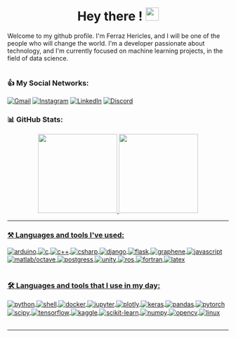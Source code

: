 <h1 align="center">Hey there ! <img src="https://media.giphy.com/media/3ohc1a0nE5CcRTLdeg/giphy.gif" width="30px"></h1>


<h align="justified"> Welcome to my github profile. I'm Ferraz Hericles, and I will be one of the people who will change the world. I'm a developer passionate about technology, and I'm currently focused on machine learning projects, in the field of data science. </h>


<p align="left  "><img src="https://komarev.com/ghpvc/?username=hericlesferraz&style=flat-square&color=blue" alt=""></p>

### 👍 My Social Networks:

[![Gmail](https://img.shields.io/badge/Gmail-D14836?style=for-the-badge&logo=gmail&logoColor=white)](hericles@sensix.ag)
[![Instagram](https://img.shields.io/badge/Instagram-E4405F?style=for-the-badge&logo=instagram&logoColor=white)](https://www.instagram.com/hericles.ferraz/)
[![LinkedIn](https://img.shields.io/badge/LinkedIn-0077B5?style=for-the-badge&logo=linkedin&logoColor=white)](https://www.linkedin.com/in/hericles-ferraz)
[![Discord](https://img.shields.io/badge/Discord-7289DA?style=for-the-badge&logo=discord&logoColor=white)](#9341)

### 📊 GitHub Stats:

<div align="center">
  <a href="https://github.com/hericlesferraz">
  <img height="180em" src="https://github-readme-stats.vercel.app/api?username=hericlesferraz&show_icons=true&theme=dracula&include_all_commits=true&count_private=true"/>
  <img height="180em" src="https://github-readme-stats.vercel.app/api/top-langs/?username=hericlesferraz&layout=compact&langs_count=7&theme=dracula"/>
</div>

---
### ⚒️ Languages and tools I've used: 
<p>
    <div style="display: inline_block">
        <img align="center" alt="arduino" src="https://img.shields.io/badge/-Arduino-00979D?style=for-the-badge&logo=Arduino&logoColor=white" />
        <img align="center" alt="c" src="https://img.shields.io/badge/c-%2300599C.svg?style=for-the-badge&logo=c&logoColor=white" />
        <img align="center" alt="c++" src="https://img.shields.io/badge/c++-%2300599C.svg?style=for-the-badge&logo=c%2B%2B&logoColor=white" />
        <img align="center" alt="csharp" src="https://img.shields.io/badge/c%23-%23239120.svg?style=for-the-badge&logo=c-sharp&logoColor=white" />
        <img align="center" alt="django" src="https://img.shields.io/badge/django-%23092E20.svg?style=for-the-badge&logo=django&logoColor=white" />
        <img align="center" alt="flask" src="https://img.shields.io/badge/flask-%23000.svg?style=for-the-badge&logo=flask&logoColor=white" />
        <img align="center" alt="graphene" src="https://img.shields.io/badge/-GraphQL-E10098?style=for-the-badge&logo=graphql&logoColor=white" />
        <img align="center" alt="javascript" src="https://img.shields.io/badge/javascript-%23323330.svg?style=for-the-badge&logo=javascript&logoColor=%23F7DF1E" />
        <img align="center" alt="matlab/octave" src="https://img.shields.io/badge/OCTAVE-darkblue?style=for-the-badge&logo=octave&logoColor=fcd683" />
        <img align="center" alt="postgress" src="https://img.shields.io/badge/postgres-%23316192.svg?style=for-the-badge&logo=postgresql&logoColor=white" />
        <img align="center" alt="unity" src="https://img.shields.io/badge/unity-%23000000.svg?style=for-the-badge&logo=unity&logoColor=white" />
        <img align="center" alt="ros" src="https://img.shields.io/badge/ros-%230A0FF9.svg?style=for-the-badge&logo=ros&logoColor=white" />
        <img align="center" alt="fortran" src="https://img.shields.io/badge/Fortran-%23734F96.svg?style=for-the-badge&logo=fortran&logoColor=white" />
        <img align="center" alt="latex" src="https://img.shields.io/badge/latex-%23008080.svg?style=for-the-badge&logo=latex&logoColor=white" />
    </div><br/>
</p>

### 🛠️ Languages and tools that I use in my day:
</p>
    <div style="display: inline_block">
        <img align="center" alt="python" src="https://img.shields.io/badge/Python-3776AB?style=for-the-badge&logo=python&logoColor=white" />
        <img align="center" alt="shell" src="https://img.shields.io/badge/shell_script-%23121011.svg?style=for-the-badge&logo=gnu-bash&logoColor=white" />
        <img align="center" alt="docker" src="https://img.shields.io/badge/docker-%230db7ed.svg?style=for-the-badge&logo=docker&logoColor=white" />
        <img align="center" alt="jupyter" src="https://img.shields.io/badge/jupyter-%23FA0F00.svg?style=for-the-badge&logo=jupyter&logoColor=white" />
        <img align="center" alt="plotly" src="https://img.shields.io/badge/Plotly-%233F4F75.svg?style=for-the-badge&logo=plotly&logoColor=white" />
        <img align="center" alt="keras" src="https://img.shields.io/badge/Keras-%23D00000.svg?style=for-the-badge&logo=Keras&logoColor=white" />
        <img align="center" alt="pandas" src="https://img.shields.io/badge/pandas-%23150458.svg?style=for-the-badge&logo=pandas&logoColor=white" />
        <img align="center" alt="pytorch" src="https://img.shields.io/badge/PyTorch-%23EE4C2C.svg?style=for-the-badge&logo=PyTorch&logoColor=white" />
        <img align="center" alt="scipy" src="https://img.shields.io/badge/SciPy-%230C55A5.svg?style=for-the-badge&logo=scipy&logoColor=%white" />
        <img align="center" alt="tensorflow" src="https://img.shields.io/badge/TensorFlow-%23FF6F00.svg?style=for-the-badge&logo=TensorFlow&logoColor=white" />
        <img align="center" alt="kaggle" src="https://img.shields.io/badge/Kaggle-035a7d?style=for-the-badge&logo=kaggle&logoColor=white" />
        <img align="center" alt="scikit-learn" src="https://img.shields.io/badge/scikit--learn-%23F7931E.svg?style=for-the-badge&logo=scikit-learn&logoColor=white" />
        <img align="center" alt="numpy" src="https://img.shields.io/badge/numpy-%23013243.svg?style=for-the-badge&logo=numpy&logoColor=white" />
        <img align="center" alt="opencv" src="https://img.shields.io/badge/opencv-%23white.svg?style=for-the-badge&logo=opencv&logoColor=white" />
        <img align="center" alt="linux" src="https://img.shields.io/badge/Linux-FCC624?style=for-the-badge&logo=linux&logoColor=black" />
    </div><br/>
</p>

---
